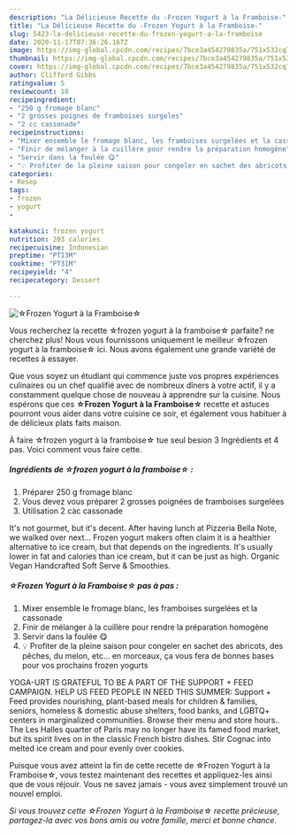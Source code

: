 ```yaml
---
description: "La Délicieuse Recette du ☆Frozen Yogurt à la Framboise☆"
title: "La Délicieuse Recette du ☆Frozen Yogurt à la Framboise☆"
slug: 5423-la-delicieuse-recette-du-frozen-yogurt-a-la-framboise
date: 2020-11-17T07:36:26.167Z
image: https://img-global.cpcdn.com/recipes/7bce3a454279835a/751x532cq70/☆frozen-yogurt-a-la-framboise☆-photo-principale-de-la-recette.jpg
thumbnail: https://img-global.cpcdn.com/recipes/7bce3a454279835a/751x532cq70/☆frozen-yogurt-a-la-framboise☆-photo-principale-de-la-recette.jpg
cover: https://img-global.cpcdn.com/recipes/7bce3a454279835a/751x532cq70/☆frozen-yogurt-a-la-framboise☆-photo-principale-de-la-recette.jpg
author: Clifford Gibbs
ratingvalue: 5
reviewcount: 10
recipeingredient:
- "250 g fromage blanc"
- "2 grosses poignes de framboises surgeles"
- "2 cc cassonade"
recipeinstructions:
- "Mixer ensemble le fromage blanc, les framboises surgelées et la cassonade"
- "Finir de mélanger à la cuillère pour rendre la préparation homogène"
- "Servir dans la foulée 😋"
- "💡 Profiter de la pleine saison pour congeler en sachet des abricots, des pêches, du melon, etc... en morceaux, ça vous fera de bonnes bases pour vos prochains frozen yogurts"
categories:
- Resep
tags:
- frozen
- yogurt
- 

katakunci: frozen yogurt  
nutrition: 203 calories
recipecuisine: Indonesian
preptime: "PT13M"
cooktime: "PT31M"
recipeyield: "4"
recipecategory: Dessert

---
```



![☆Frozen Yogurt à la Framboise☆](https://img-global.cpcdn.com/recipes/7bce3a454279835a/751x532cq70/☆frozen-yogurt-a-la-framboise☆-photo-principale-de-la-recette.jpg)

Vous recherchez la recette ☆frozen yogurt à la framboise☆ parfaite? ne cherchez plus! Nous vous fournissons uniquement le meilleur ☆frozen yogurt à la framboise☆ ici. Nous avons également une grande variété de recettes à essayer.

Que vous soyez un étudiant qui commence juste vos propres expériences culinaires ou un chef qualifié avec de nombreux dîners à votre actif, il y a constamment quelque chose de nouveau à apprendre sur la cuisine. Nous espérons que ces <strong> ☆Frozen Yogurt à la Framboise☆ </strong> recette et astuces pourront vous aider dans votre cuisine ce soir, et également vous habituer à de délicieux plats faits maison.

<!--inarticleads1-->

À faire ☆frozen yogurt à la framboise☆ tue seul besion 3 Ingrédients et 4 pas. Voici comment vous faire cette.

##### Ingrédients de ☆frozen yogurt à la framboise☆ :

1. Préparer 250 g fromage blanc
1. Vous devez vous préparer 2 grosses poignées de framboises surgelées
1. Utilisation 2 càc cassonade


It&#39;s not gourmet, but it&#39;s decent. After having lunch at Pizzeria Bella Note, we walked over next… Frozen yogurt makers often claim it is a healthier alternative to ice cream, but that depends on the ingredients. It&#39;s usually lower in fat and calories than ice cream, but it can be just as high. Organic Vegan Handcrafted Soft Serve &amp; Smoothies. 

<!--inarticleads2-->

##### ☆Frozen Yogurt à la Framboise☆ pas à pas :

1. Mixer ensemble le fromage blanc, les framboises surgelées et la cassonade
1. Finir de mélanger à la cuillère pour rendre la préparation homogène
1. Servir dans la foulée 😋
1. 💡 Profiter de la pleine saison pour congeler en sachet des abricots, des pêches, du melon, etc... en morceaux, ça vous fera de bonnes bases pour vos prochains frozen yogurts


YOGA-URT IS GRATEFUL TO BE A PART OF THE SUPPORT + FEED CAMPAIGN. HELP US FEED PEOPLE IN NEED THIS SUMMER: Support + Feed provides nourishing, plant-based meals for children &amp; families, seniors, homeless &amp; domestic abuse shelters, food banks, and LGBTQ+ centers in marginalized communities. Browse their menu and store hours.. The Les Halles quarter of Paris may no longer have its famed food market, but its spirit lives on in the classic French bistro dishes. Stir Cognac into melted ice cream and pour evenly over cookies. 

<!--inarticleads1-->

<p>
Puisque vous avez atteint la fin de cette recette de ☆Frozen Yogurt à la Framboise☆, vous testez maintenant des recettes et appliquez-les ainsi que de vous réjouir. Vous ne savez jamais - vous avez simplement trouvé un nouvel emploi.
</p>

<p>
<i>Si vous trouvez cette ☆Frozen Yogurt à la Framboise☆ recette précieuse, partagez-la avec vos bons amis ou votre famille, merci et bonne chance.</i>
</p>
